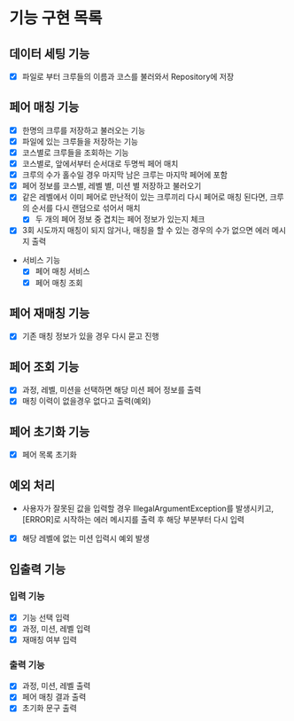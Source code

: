 # 기능 구현 목록

## 데이터 세팅 기능
- [x] 파일로 부터 크루들의 이름과 코스를 불러와서 Repository에 저장

## 페어 매칭 기능
- [x] 한명의 크루를 저장하고 불러오는 기능
- [x] 파일에 있는 크루들을 저장하는 기능
- [x] 코스별로 크루들을 조회하는 기능
- [x] 코스별로, 앞에서부터 순서대로 두명씩 페어 매치
- [x] 크루의 수가 홀수일 경우 마지막 남은 크루는 마지막 페어에 포함
- [x] 페어 정보를 코스별, 레벨 별, 미션 별 저장하고 불러오기
- [x] 같은 레벨에서 이미 페어로 만난적이 있는 크루끼리 다시 페어로 매칭 된다면, 
      크루의 순서를 다시 랜덤으로 섞어서 매치
  - [x] 두 개의 페어 정보 중 겹치는 페어 정보가 있는지 체크
- [x] 3회 시도까지 매칭이 되지 않거나, 매칭을 할 수 있는 경우의 수가 없으면 에러 메시지 출력
- 서비스 기능
  - [x] 페어 매칭 서비스
  - [x] 페어 매칭 조회

## 페어 재매칭 기능
- [x] 기존 매칭 정보가 있을 경우 다시 묻고 진행

## 페어 조회 기능
- [x] 과정, 레벨, 미션을 선택하면 해당 미션 페어 정보를 출력
- [x] 매칭 이력이 없을경우 없다고 출력(예외)

## 페어 초기화 기능
- [x] 페어 목록 초기화

## 예외 처리
- 사용자가 잘못된 값을 입력할 경우 IllegalArgumentException를 발생시키고,
  [ERROR]로 시작하는 에러 메시지를 출력 후 해당 부분부터 다시 입력
- [x] 해당 레벨에 없는 미션 입력시 예외 발생


## 입출력 기능
### 입력 기능
- [x] 기능 선택 입력
- [x] 과정, 미션, 레벨 입력
- [x] 재매칭 여부 입력

### 출력 기능
- [x] 과정, 미션, 레벨 출력
- [x] 페어 매칭 결과 출력
- [x] 초기화 문구 출력